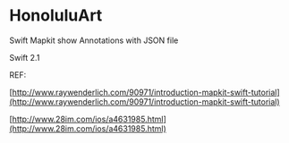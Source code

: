 # HonoluluArt
Swift Mapkit show Annotations with JSON file

Swift 2.1

REF:

[http://www.raywenderlich.com/90971/introduction-mapkit-swift-tutorial](http://www.raywenderlich.com/90971/introduction-mapkit-swift-tutorial)

[http://www.28im.com/ios/a4631985.html](http://www.28im.com/ios/a4631985.html)
